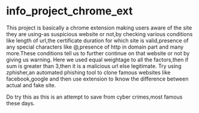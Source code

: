 # info_project_chrome_ext
This project is basically a chrome extension making users aware of the site they are using-as suspicious website or not,by checking various conditions like length of url,the certificate duration for which site is valid,presence of any special characters like @,presence of http in domain part and many more.These conditions tell us to further continue on that website or not by giving us warning.
Here we used equal weightage to all the factors,then if sum is greater than 3,then it is a malicious url else legitimate.
Try using zphisher,an automated phishing tool to clone famous websites like facebook,google and then use extension to lknow the difference between actual and fake site.

Do try this as this is an attempt to save from cyber crimes,most famous these days.

